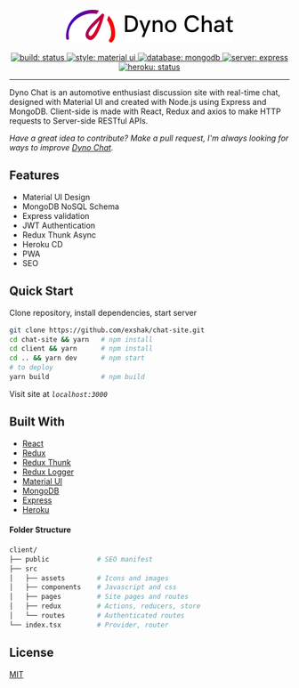 <p align="center">
  <a href="https://dyno-chat.herokuapp.com">
    <img src="./logo.svg" alt="Dyno Chat" width="300" />
  </a>
</p>

<p align="center">
  <a href="https://github.com/exshak/chat-site">
    <img src="https://img.shields.io/badge/build-passing-success.svg" alt="build: status"/>
  </a>
  <a href="https://material-ui.com">
    <img src="https://img.shields.io/badge/style-%F0%9F%92%85%20material_ui-orange.svg?colorB=daa357&colorA=db748e" alt="style: material ui"/>
  </a>
  <a href="https://mongodb.com">
    <img src="https://img.shields.io/badge/database-mongodb-00bbcc.svg" alt="database: mongodb"/>
  </a>
  <a href="https://expressjs.com">
    <img src="https://img.shields.io/badge/server-express-00cc99.svg" alt="server: express"/>
  </a>
  <a href="https://dyno-chat.herokuapp.com">
    <img src="https://heroku-badge.herokuapp.com/?app=dyno-chat" alt="heroku: status"/>
  </a>
</p>

---

Dyno Chat is an automotive enthusiast discussion site with real-time chat, designed with Material UI and created with Node.js using Express and MongoDB. Client-side is made with React, Redux and axios to make HTTP requests to Server-side RESTful APIs.

_Have a great idea to contribute? Make a pull request, I'm always looking for ways to improve [Dyno Chat](https://dyno-chat.herokuapp.com)._

## Features

- Material UI Design
- MongoDB NoSQL Schema
- Express validation
- JWT Authentication
- Redux Thunk Async
- Heroku CD
- PWA
- SEO

## Quick Start

Clone repository, install dependencies, start server

```sh
git clone https://github.com/exshak/chat-site.git
cd chat-site && yarn   # npm install
cd client && yarn      # npm install
cd .. && yarn dev      # npm start
# to deploy
yarn build             # npm build
```

Visit site at _`localhost:3000`_

## Built With

- [React](https://reactjs.org)
- [Redux](https://redux.js.org)
- [Redux Thunk](https://github.com/reduxjs/redux-thunk)
- [Redux Logger](https://github.com/LogRocket/redux-logger)
- [Material UI](https://material-ui.com)
- [MongoDB](https://mongodb.com)
- [Express](https://expressjs.com)
- [Heroku](https://heroku.com)

#### Folder Structure

```sh
client/
├── public            # SEO manifest
├── src
│   ├── assets        # Icons and images
│   ├── components    # Javascript and css
│   ├── pages         # Site pages and routes
│   ├── redux         # Actions, reducers, store
│   └── routes        # Authenticated routes
└── index.tsx         # Provider, router
```

## License

[MIT](./LICENSE)
